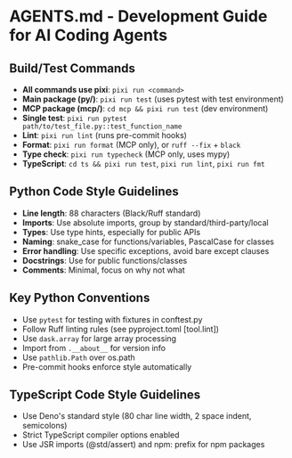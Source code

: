 # AGENTS.md - Development Guide for AI Coding Agents

## Build/Test Commands
- **All commands use pixi**: `pixi run <command>`
- **Main package (py/)**: `pixi run test` (uses pytest with test environment)
- **MCP package (mcp/)**: `cd mcp && pixi run test` (dev environment)
- **Single test**: `pixi run pytest path/to/test_file.py::test_function_name`
- **Lint**: `pixi run lint` (runs pre-commit hooks)
- **Format**: `pixi run format` (MCP only), or `ruff --fix` + `black`
- **Type check**: `pixi run typecheck` (MCP only, uses mypy)
- **TypeScript**: `cd ts && pixi run test`, `pixi run lint`, `pixi run fmt`

## Python Code Style Guidelines
- **Line length**: 88 characters (Black/Ruff standard)
- **Imports**: Use absolute imports, group by standard/third-party/local
- **Types**: Use type hints, especially for public APIs
- **Naming**: snake_case for functions/variables, PascalCase for classes
- **Error handling**: Use specific exceptions, avoid bare except clauses
- **Docstrings**: Use for public functions/classes
- **Comments**: Minimal, focus on why not what

## Key Python Conventions
- Use `pytest` for testing with fixtures in conftest.py
- Follow Ruff linting rules (see pyproject.toml [tool.lint])
- Use `dask.array` for large array processing
- Import from `.__about__` for version info
- Use `pathlib.Path` over os.path
- Pre-commit hooks enforce style automatically

## TypeScript Code Style Guidelines
- Use Deno's standard style (80 char line width, 2 space indent, semicolons)
- Strict TypeScript compiler options enabled
- Use JSR imports (@std/assert) and npm: prefix for npm packages

